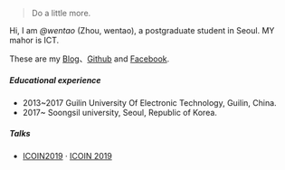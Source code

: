 

> Do a little more.


Hi, I am *@wentao* (Zhou, wentao), a postgraduate student in Seoul. MY mahor is ICT. 

These are my [Blog](https://wentaozhou.cn)、[Github](http://github.com/zhouwt612) and [Facebook](https://www.facebook.com/zhouwentao612).

##### Educational experience
- 2013~2017 Guilin University Of Electronic Technology, Guilin, China.
- 2017~     Soongsil university, Seoul, Republic of Korea.


##### Talks

- [ICOIN2019][1] · [ICOIN 2019](http://icoin.org)




[1]: http://wentaozhou.cn/2019/04/27/ICOIN2019/


